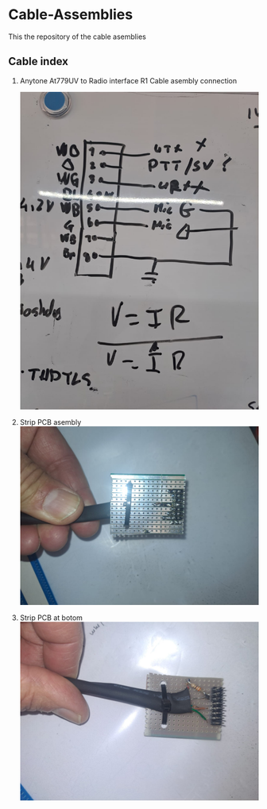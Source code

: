 # Cable-Assemblies
This the repository of the cable asemblies
## Cable index 
1) Anytone At779UV to Radio interface R1
   Cable asembly connection
  
    ![Pin connections](ROIP_Anyton1.jpeg)
3) Strip PCB asembly
  ![Board at top](Roip_anytone2.jpeg)
4) Strip PCB at botom
   ![Board at botom](Roip_anytone3.jpeg)
   
